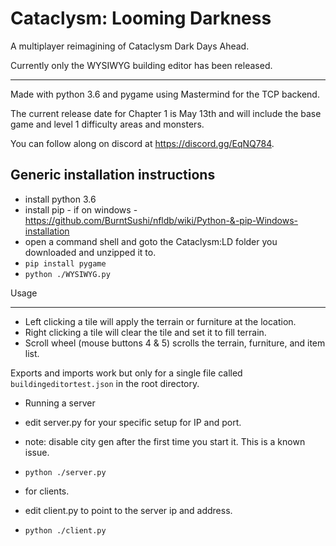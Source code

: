 Cataclysm: Looming Darkness
===

A multiplayer reimagining of Cataclysm Dark Days Ahead.

Currently only the WYSIWYG building editor has been released.

----

Made with python 3.6 and pygame using Mastermind for the TCP backend.

The current release date for Chapter 1 is May 13th and will include the base game and level 1 difficulty areas and monsters.

You can follow along on discord at https://discord.gg/EqNQ784.

Generic installation instructions
---

* install python 3.6
* install pip - if on windows - https://github.com/BurntSushi/nfldb/wiki/Python-&-pip-Windows-installation
* open a command shell and goto the Cataclysm:LD folder you downloaded and unzipped it to.
* `pip install pygame`
* `python ./WYSIWYG.py`

Usage

---
* Left clicking a tile will apply the terrain or furniture at the location.
* Right clicking a tile will clear the tile and set it to fill terrain.
* Scroll wheel (mouse buttons 4 & 5) scrolls the terrain, furniture, and item list.

Exports and imports work but only for a single file called `buildingeditortest.json` in the root directory.

* Running a server
* edit server.py for your specific setup for IP and port.
* note: disable city gen after the first time you start it. This is a known issue.
* `python ./server.py`

* for clients.
* edit client.py to point to the server ip and address.
* `python ./client.py`

